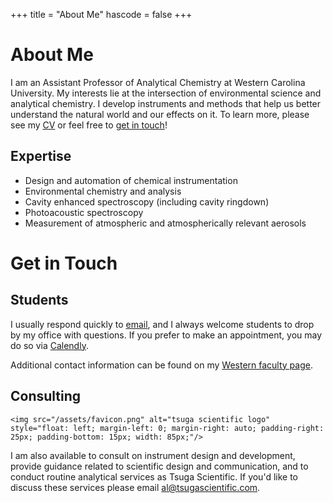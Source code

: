 +++
title = "About Me"
hascode = false
+++

# About Me

I am an Assistant Professor of Analytical Chemistry at Western Carolina University.  My interests lie at the intersection of environmental science and analytical chemistry.  I develop instruments and methods that help us better understand the natural world and our effects on it.  To learn more, please see my [CV](http://alphonse.github.io/curriculum-vitae/) or feel free to [get in touch](mailto:dfischer@wcu.edu)!

## Expertise

* Design and automation of chemical instrumentation  
* Environmental chemistry and analysis  
* Cavity enhanced spectroscopy (including cavity ringdown)  
* Photoacoustic spectroscopy  
* Measurement of atmospheric and atmospherically relevant aerosols  

# Get in Touch

## Students

I usually respond quickly to [email](mailto:dfischer@wcu.edu), and I always welcome students to drop by my office with questions.  If you prefer to make an appointment, you may do so via [Calendly](https://www.calendly.com/drfischer).  

Additional contact information can be found on my [Western faculty page](https://www.wcu.edu/learn/departments-schools-colleges/cas/science-and-math/chemphys/faculty-and-staff/al-fischer.aspx).

## Consulting

~~~
<img src="/assets/favicon.png" alt="tsuga scientific logo" style="float: left; margin-left: 0; margin-right: auto; padding-right: 25px; padding-bottom: 15px; width: 85px;"/> 
~~~

I am also available to consult on instrument design and development, provide guidance related to scientific design and communication, and to conduct routine analytical services as Tsuga Scientific.  If you'd like to discuss these services please email [al@tsugascientific.com](mailto:al@tsugascientific.com).
